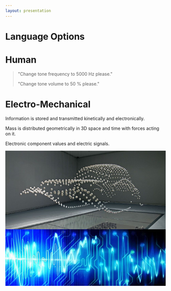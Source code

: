 ```yaml
---
layout: presentation
---
```


# [](#header-1) Language Options

# [](#header-2) Human

> "Change tone frequency to 5000 Hz please."
>
> "Change tone volume to 50 % please."

# [](#header-2) Electro-Mechanical

Information is stored and transmitted kinetically and electronically.

Mass is distributed geometrically in 3D space and time with forces acting on it.

Electronic component values and electric signals.

[![](assets/img/kinetic-signals.png)](pcb)
